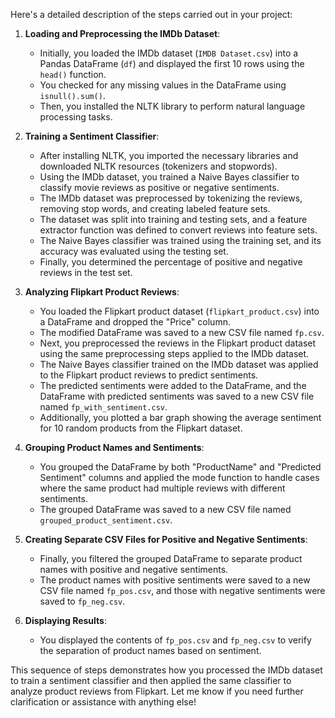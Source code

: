 Here's a detailed description of the steps carried out in your project:

1. **Loading and Preprocessing the IMDb Dataset**:
   - Initially, you loaded the IMDb dataset (`IMDB Dataset.csv`) into a Pandas DataFrame (`df`) and displayed the first 10 rows using the `head()` function.
   - You checked for any missing values in the DataFrame using `isnull().sum()`.
   - Then, you installed the NLTK library to perform natural language processing tasks.

2. **Training a Sentiment Classifier**:
   - After installing NLTK, you imported the necessary libraries and downloaded NLTK resources (tokenizers and stopwords).
   - Using the IMDb dataset, you trained a Naive Bayes classifier to classify movie reviews as positive or negative sentiments.
   - The IMDb dataset was preprocessed by tokenizing the reviews, removing stop words, and creating labeled feature sets.
   - The dataset was split into training and testing sets, and a feature extractor function was defined to convert reviews into feature sets.
   - The Naive Bayes classifier was trained using the training set, and its accuracy was evaluated using the testing set.
   - Finally, you determined the percentage of positive and negative reviews in the test set.

3. **Analyzing Flipkart Product Reviews**:
   - You loaded the Flipkart product dataset (`flipkart_product.csv`) into a DataFrame and dropped the "Price" column.
   - The modified DataFrame was saved to a new CSV file named `fp.csv`.
   - Next, you preprocessed the reviews in the Flipkart product dataset using the same preprocessing steps applied to the IMDb dataset.
   - The Naive Bayes classifier trained on the IMDb dataset was applied to the Flipkart product reviews to predict sentiments.
   - The predicted sentiments were added to the DataFrame, and the DataFrame with predicted sentiments was saved to a new CSV file named `fp_with_sentiment.csv`.
   - Additionally, you plotted a bar graph showing the average sentiment for 10 random products from the Flipkart dataset.

4. **Grouping Product Names and Sentiments**:
   - You grouped the DataFrame by both "ProductName" and "Predicted Sentiment" columns and applied the mode function to handle cases where the same product had multiple reviews with different sentiments.
   - The grouped DataFrame was saved to a new CSV file named `grouped_product_sentiment.csv`.

5. **Creating Separate CSV Files for Positive and Negative Sentiments**:
   - Finally, you filtered the grouped DataFrame to separate product names with positive and negative sentiments.
   - The product names with positive sentiments were saved to a new CSV file named `fp_pos.csv`, and those with negative sentiments were saved to `fp_neg.csv`.

6. **Displaying Results**:
   - You displayed the contents of `fp_pos.csv` and `fp_neg.csv` to verify the separation of product names based on sentiment.

This sequence of steps demonstrates how you processed the IMDb dataset to train a sentiment classifier and then applied the same classifier to analyze product reviews from Flipkart. Let me know if you need further clarification or assistance with anything else!
